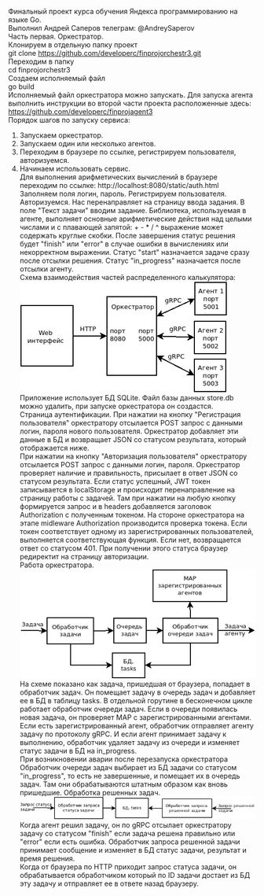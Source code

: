 Финальный проект курса обучения Яндекса программированию на языке Go.  
Выполнил Андрей Саперов телеграм: @AndreySaperov  
Часть первая. Оркестратор.  
Клонируем в отдельную папку проект  
git clone https://github.com/developerc/finprojorchestr3.git  
Переходим в папку  
cd finprojorchestr3   
Создаем исполняемый файл  
go build  
Исполняемый файл оркестратора можно запускать. Для запуска агента выполнить инструкции во второй части проекта
расположенные здесь: https://github.com/developerc/finprojagent3  
Порядок шагов по запуску сервиса:  
1. Запускаем оркестратор.
2. Запускаем один или несколько агентов.
3. Переходим в браузере по ссылке, регистрируем пользователя, авторизуемся. 
4. Начинаем использовать сервис.  
Для выполнения арифметических вычислений в браузере переходим по ссылке: http://localhost:8080/static/auth.html
Заполняем поля логин, пароль. Регистрируем пользователя. Авторизуемся. Нас перенаправляет на страницу ввода задания.
В поле "Текст задачи" вводим задание. Библиотека, используемая в агенте, выполняет основные арифметические действия над целыми числами и c плавающей запятой: + - * / ^ выражение может содержать круглые скобки. После завершения статус решения будет "finish" или "error" в случае ошибки в вычислениях или некорректном выражении. Статус "start" назначается задаче сразу после отсылки решения. Статус "in_progress" назначается после отсылки агенту.  
Схема взаимодействия частей распределенного калькулятора:  
![calculator diagram](Calculator.png)  
Приложение использует БД SQLite. Файл базы данных store.db можно удалить, при запуске оркестратора он создастся.  
Страница аутентификации. При нажатии на кнопку "Регистрация пользователя" оркестратору отсылается POST запрос с данными логин, пароля нового пользователя. Оркестратор добавляет эти данные в БД и возвращает JSON со статусом результата, который отображается ниже.  
При нажатии на кнопку "Авторизация пользователя" оркестратору отсылается POST запрос с данными логин, пароля. Оркестратор проверяет наличие и правильность, присылает в ответ JSON со статусом результата. Если статус успешный, JWT токен записывается в localStorage и происходит перенаправление на страницу работы с задачей. Там при нажатии на любую кнопку формируется запрос и в headers добавляется заголовок Authorization с полученным токеном. На стороне оркестратора на этапе midleware Authorization производится проверка токена. Если токен соответствует одному из зарегистрированных пользователей, выполняется соответствующая функция. Если нет, возвращается ответ со статусом 401. При получении этого статуса браузер редиректит на страницу авторизации.  
Работа оркестратора.  
![orchestrator diagram](orchestrator.png)  
На схеме показано как задача, пришедшая от браузера, попадает в обработчик задач. Он помещает задачу в очередь задач и добавляет ее в БД в таблицу tasks. В отдельной горутине в бесконечном цикле работает обработчик очереди задач. Если в очереди появилась новая задача, он проверяет MAP с зарегистрированными агентами. Если есть зарегистрированный агент, обработчик отправляет агенту задачу по протоколу gRPC. И если агент принимает задачу к выполнению, обработчик удаляет задачу из очереди и изменяет статус задачи в БД на in_progress.  
При возникновении аварии после перезапуска оркестратора Обработчик очереди задач выбирает из БД задачи со статусом "in_progress", то есть не завершенные, и помещает их в очередь задач. Там они обрабатываются штатным образом как вновь пришедшие.
Обработка решенных задач.  
![task handling diagram](task_handling.png)
Когда агент решил задачу, он по gRPC отсылает оркестратору задачу со статусом "finish" если задача решена правильно или "error" если есть ошибка. Обработчик запроса решенной задачи принимает сообщение и изменяет в БД статус задачи, результат и время решения.  
Когда от браузера по HTTP приходит запрос статуса задачи, он обрабатывается обработчиком который по ID задачи достает из БД эту задачу и отправляет ее в ответе назад браузеру.  
